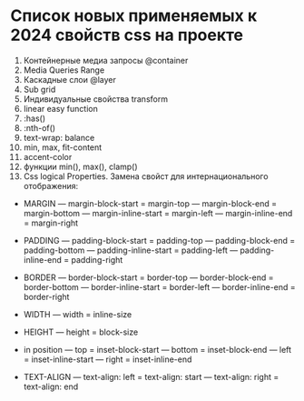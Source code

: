 # Список новых применяемых к 2024 свойств css на проекте

1. Контейнерные медиа запросы @container
2. Media Queries Range
3. Каскадные слои @layer
4. Sub grid
5. Индивидуальные свойства transform
6. linear easy function
7. :has()
8. :nth-of()
9. text-wrap: balance
10. min, max, fit-content
11. accent-color
12. функции min(), max(), clamp()
13. Css logical Properties. Замена свойст для интернационального отображения:
  * MARGIN
    — margin-block-start = margin-top
    — margin-block-end = margin-bottom
    — margin-inline-start = margin-left
    — margin-inline-end = margin-right

  * PADDING
    — padding-block-start = padding-top
    — padding-block-end = padding-bottom
    — padding-inline-start = padding-left
    — padding-inline-end = padding-right

  * BORDER
    — border-block-start = border-top
    — border-block-end = border-bottom
    — border-inline-start = border-left
    — border-inline-end = border-right

  * WIDTH
    — width = inline-size

  * HEIGHT
    — height = block-size

  * in position
    — top = inset-block-start
    — bottom = inset-block-end
    — left = inset-inline-start
    — right = inset-inline-end

  * TEXT-ALIGN
    — text-align: left = text-align: start
    — text-align: right = text-align: end
```
